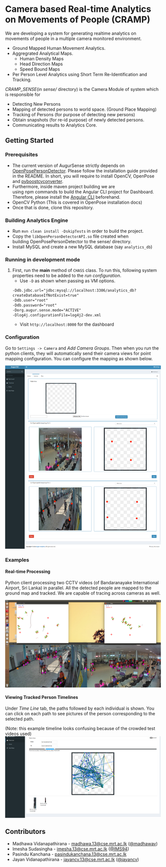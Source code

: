 # Camera based Real-time Analytics on Movements of People (CRAMP)

We are developing a system for generating realtime analytics on movements of people in a multiple camera monitored environment.
* Ground Mapped Human Movement Analytics.
* Aggregrated Analytical Maps.
  - Human Density Maps
  - Head Direction Maps
  - Speed Bound Maps
* Per Person Level Analytics using Short Term Re-Identification and Tracking.

_CRAMP_SENSE_(in _sense/_ directory) is the Camera Module of system which is responsible for
* Detecting New Persons
* Mapping of detected persons to world space. (Ground Place Mapping)
* Tracking of Persons (for purpose of detecting new persons)
* Obtain snapshots (for re-id purpose) of newly detected persons.
* Communicating results to Analytics Core.

## Getting Started

### Prerequisites
- The current version of AugurSense strictly depends on [OpenPosePersonDetector](https://github.com/eduze/OpenPosePersonDetector). Please follow the installation guide provided in the README. In short, you will require to install OpenCV, OpenPose and [pyboostcvconverter](https://github.com/Algomorph/pyboostcvconverter).
- Furthermore, inside maven project building we are using npm commands to build the Angular CLI project for Dashboard. Therefore, please install the [Angular CLI](https://cli.angular.io/) beforehand.
- OpenCV Python (This is covered in OpenPose installation docs)
- Once that is done, clone this repository.

### Building Analytics Engine
- Run `mvn clean install -DskipTests` in order to build the project.
- Copy the `libOpenPersonDetectorAPI.so` file created when building OpenPosePersonDetector to the sense/ directory.
- Install MySQL and create a new MySQL database (say `analytics_db`)

### Running in development mode

1. First, run the **main** method of `CHASS` class. To run this, following system
properties need to be added to the *run configuration*. 
   * Use `-D` as shown when passing as VM options.
    ```
    -Ddb.jdbc.url="jdbc:mysql://localhost:3306/analytics_db?createDatabaseIfNotExist=true"
    -Ddb.user="root"
    -Ddb.password="root"
    -Dorg.augur.sense.mode="ACTIVE"
    -Dlog4j.configurationFile=log4j2-dev.xml 
    ```
    * Visit `http://localhost:8000` for the dashboard

### Configuration

Go to `Settings -> Camera` and *Add Camera Groups*. Then when you run the 
python clients, they will automatically send their camera views for 
point mapping configuration. You can configure the mapping as shown below.

![Point Mapping Configuration](point_mapping.png)

### Examples

#### Real-time Processing
Python client processing two CCTV videos (of Bandaranayake International Airport, Sri Lanka)
in parallel. All the detected people are mapped to the ground map and tracked. We
are capable of tracing across cameras as well.

![Real-time Processing](real-time_processing.png)

#### Viewing Tracked Person Timelines

Under *Time Line* tab, the paths followed by each individual is shown. You
can click on each path to see pictures of the person corresponding to the 
selected path.

(Note: this example timeline looks confusing because of the crowded test videos used)
![Time Line](timeline.png)

## Contributors

* Madhawa Vidanapathirana - madhawa.13@cse.mrt.ac.lk ([@madhawav](https://github.com/madhawav))
* Imesha Sudasingha - imesha.13@cse.mrt.ac.lk ([@IMS94](https://github.com/IMS94))
* Pasindu Kanchana - pasindukanchana.13@cse.mrt.ac.lk
* Jayan Vidanapathirana - jayancv.13@cse.mrt.ac.lk ([@jayancv](https://github.com/Jayancv))

